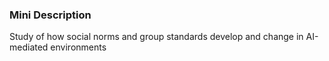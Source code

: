 ### Mini Description

Study of how social norms and group standards develop and change in AI-mediated environments
